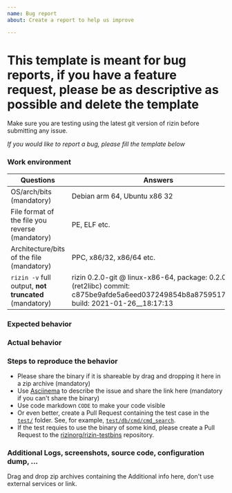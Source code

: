 ```yaml
---
name: Bug report
about: Create a report to help us improve

---
```


# This template is meant for bug reports, if you have a feature request, please be as descriptive as possible and delete the template

Make sure you are testing using the latest git version of rizin before submitting any issue.

*If you would like to report a bug, please fill the template below*

### Work environment

| Questions                                            | Answers
|------------------------------------------------------|--------------------
| OS/arch/bits (mandatory)                             | Debian arm 64, Ubuntu x86 32
| File format of the file you reverse (mandatory)      | PE, ELF etc.
| Architecture/bits of the file (mandatory)            | PPC, x86/32, x86/64 etc.
| `rizin -v` full output, **not truncated** (mandatory)  | rizin 0.2.0-git @ linux-x86-64, package: 0.2.0.1 (ret2libc) commit: c875be9afde5a6eed037249854b8a8759517263c, build: 2021-01-26__18:17:13


### Expected behavior

### Actual behavior

### Steps to reproduce the behavior
- Please share the binary if it is shareable by drag and dropping it here in a zip archive (mandatory)
- Use [Asciinema](https://asciinema.org) to describe the issue and share the link here (mandatory if you can't share the binary)
- Use code markdown `CODE` to make your code visible
- Or even better, create a Pull Request containing the test case in the [`test/`](https://github.com/rizinorg/rizin/tree/dev/test) folder. See, for example, [`test/db/cmd/cmd_search`](https://github.com/rizinorg/rizin/blob/dev/test/db/cmd/cmd_search).
- If the test requies to use the binary of some kind, please create a Pull Request to the [rizinorg/rizin-testbins](https://github.com/rizinorg/rizin-testbins) repository.

### Additional Logs, screenshots, source code,  configuration dump, ...

Drag and drop zip archives containing the Additional info here, don't use external services or link.

